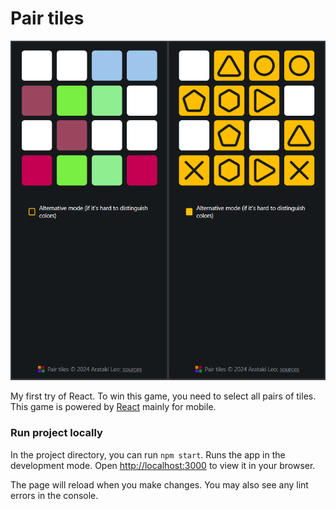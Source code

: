 # Pair tiles

![](preview.png)

My first try of React. To win this game, you need to select all pairs of tiles.
This game is powered by [React](https://github.com/facebook/create-react-app) mainly for mobile.

### Run project locally
In the project directory, you can run `npm start`.
Runs the app in the development mode. Open [http://localhost:3000](http://localhost:3000) to view it in your browser.

The page will reload when you make changes. You may also see any lint errors in the console.
